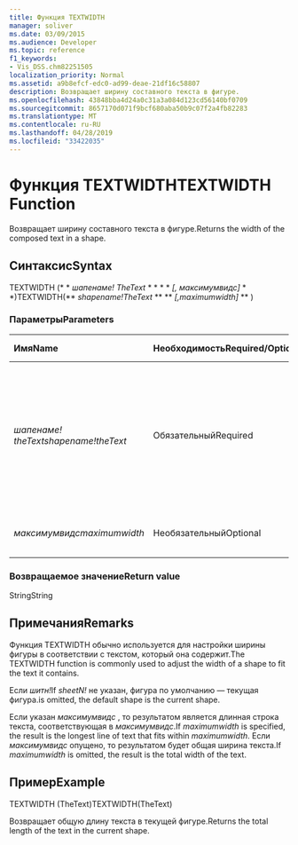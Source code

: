 ```yaml
---
title: Функция TEXTWIDTH
manager: soliver
ms.date: 03/09/2015
ms.audience: Developer
ms.topic: reference
f1_keywords:
- Vis_DSS.chm82251505
localization_priority: Normal
ms.assetid: a9b8efcf-edc0-ad99-deae-21df16c58807
description: Возвращает ширину составного текста в фигуре.
ms.openlocfilehash: 43848bba4d24a0c31a3a084d123cd56140bf0709
ms.sourcegitcommit: 8657170d071f9bcf680aba50b9c07f2a4fb82283
ms.translationtype: MT
ms.contentlocale: ru-RU
ms.lasthandoff: 04/28/2019
ms.locfileid: "33422035"
---
```

# <a name="textwidth-function"></a><span data-ttu-id="95f4f-103">Функция TEXTWIDTH</span><span class="sxs-lookup"><span data-stu-id="95f4f-103">TEXTWIDTH Function</span></span>

<span data-ttu-id="95f4f-104">Возвращает ширину составного текста в фигуре.</span><span class="sxs-lookup"><span data-stu-id="95f4f-104">Returns the width of the composed text in a shape.</span></span> 
  
## <a name="syntax"></a><span data-ttu-id="95f4f-105">Синтаксис</span><span class="sxs-lookup"><span data-stu-id="95f4f-105">Syntax</span></span>

<span data-ttu-id="95f4f-106">TEXTWIDTH (\* \* *шапенаме! TheText* \* \* \* \* *[, максимумвидс]* \* \*)</span><span class="sxs-lookup"><span data-stu-id="95f4f-106">TEXTWIDTH(\*\* *shapename!TheText* \*\* \*\* *[,maximumwidth]* \*\* )</span></span> 
  
### <a name="parameters"></a><span data-ttu-id="95f4f-107">Параметры</span><span class="sxs-lookup"><span data-stu-id="95f4f-107">Parameters</span></span>

|<span data-ttu-id="95f4f-108">**Имя**</span><span class="sxs-lookup"><span data-stu-id="95f4f-108">**Name**</span></span>|<span data-ttu-id="95f4f-109">**Необходимость**</span><span class="sxs-lookup"><span data-stu-id="95f4f-109">**Required/Optional**</span></span>|<span data-ttu-id="95f4f-110">**Тип данных**</span><span class="sxs-lookup"><span data-stu-id="95f4f-110">**Data Type**</span></span>|<span data-ttu-id="95f4f-111">**Описание**</span><span class="sxs-lookup"><span data-stu-id="95f4f-111">**Description**</span></span>|
|:-----|:-----|:-----|:-----|
| <span data-ttu-id="95f4f-112">_шапенаме! theText_</span><span class="sxs-lookup"><span data-stu-id="95f4f-112">_shapename!theText_</span></span> <br/> |<span data-ttu-id="95f4f-113">Обязательный</span><span class="sxs-lookup"><span data-stu-id="95f4f-113">Required</span></span>  <br/> |<span data-ttu-id="95f4f-114">**String**</span><span class="sxs-lookup"><span data-stu-id="95f4f-114">**String**</span></span> <br/> |<span data-ttu-id="95f4f-115">Ссылка на ячейку с именем TheText в целевой фигуре.</span><span class="sxs-lookup"><span data-stu-id="95f4f-115">A reference to the cell named TheText in the target shape.</span></span>  <span data-ttu-id="95f4f-116">_шапенаме!_</span><span class="sxs-lookup"><span data-stu-id="95f4f-116">_shapename!_</span></span> <span data-ttu-id="95f4f-117">— имя фигуры, из которой требуется получить текст.</span><span class="sxs-lookup"><span data-stu-id="95f4f-117">is the name of the shape from which you want to retrieve the text.</span></span>  <br/> |
| <span data-ttu-id="95f4f-118">_максимумвидс_</span><span class="sxs-lookup"><span data-stu-id="95f4f-118">_maximumwidth_</span></span> <br/> |<span data-ttu-id="95f4f-119">Необязательный</span><span class="sxs-lookup"><span data-stu-id="95f4f-119">Optional</span></span>  <br/> |<span data-ttu-id="95f4f-120">**Числовой**</span><span class="sxs-lookup"><span data-stu-id="95f4f-120">**Numeric**</span></span> <br/> |<span data-ttu-id="95f4f-121">Максимальная ширина блока текста.</span><span class="sxs-lookup"><span data-stu-id="95f4f-121">The maximum width of the text block.</span></span>  <br/> |
   
### <a name="return-value"></a><span data-ttu-id="95f4f-122">Возвращаемое значение</span><span class="sxs-lookup"><span data-stu-id="95f4f-122">Return value</span></span>

<span data-ttu-id="95f4f-123">String</span><span class="sxs-lookup"><span data-stu-id="95f4f-123">String</span></span>
  
## <a name="remarks"></a><span data-ttu-id="95f4f-124">Примечания</span><span class="sxs-lookup"><span data-stu-id="95f4f-124">Remarks</span></span>

<span data-ttu-id="95f4f-125">Функция TEXTWIDTH обычно используется для настройки ширины фигуры в соответствии с текстом, который она содержит.</span><span class="sxs-lookup"><span data-stu-id="95f4f-125">The TEXTWIDTH function is commonly used to adjust the width of a shape to fit the text it contains.</span></span>
  
<span data-ttu-id="95f4f-126">Если _шитн!_</span><span class="sxs-lookup"><span data-stu-id="95f4f-126">If  _sheetN!_</span></span> <span data-ttu-id="95f4f-127">не указан, фигура по умолчанию — текущая фигура.</span><span class="sxs-lookup"><span data-stu-id="95f4f-127">is omitted, the default shape is the current shape.</span></span> 
  
<span data-ttu-id="95f4f-128">Если указан _максимумвидс_ , то результатом является длинная строка текста, соответствующая в _максимумвидс_.</span><span class="sxs-lookup"><span data-stu-id="95f4f-128">If  _maximumwidth_ is specified, the result is the longest line of text that fits within  _maximumwidth_.</span></span> <span data-ttu-id="95f4f-129">Если _максимумвидс_ опущено, то результатом будет общая ширина текста.</span><span class="sxs-lookup"><span data-stu-id="95f4f-129">If  _maximumwidth_ is omitted, the result is the total width of the text.</span></span> 
  
## <a name="example"></a><span data-ttu-id="95f4f-130">Пример</span><span class="sxs-lookup"><span data-stu-id="95f4f-130">Example</span></span>

<span data-ttu-id="95f4f-131">TEXTWIDTH (TheText)</span><span class="sxs-lookup"><span data-stu-id="95f4f-131">TEXTWIDTH(TheText)</span></span> 
  
<span data-ttu-id="95f4f-132">Возвращает общую длину текста в текущей фигуре.</span><span class="sxs-lookup"><span data-stu-id="95f4f-132">Returns the total length of the text in the current shape.</span></span> 
  


